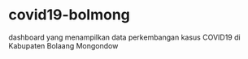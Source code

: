 # covid19-bolmong
dashboard yang menampilkan data perkembangan kasus COVID19 di Kabupaten Bolaang Mongondow
